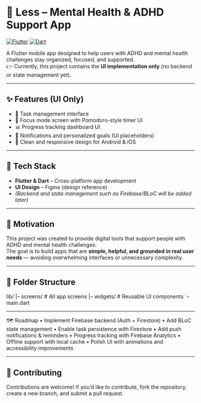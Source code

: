 # 🧠 Less – Mental Health & ADHD Support App

[![Flutter](https://img.shields.io/badge/Flutter-02569B?logo=flutter&logoColor=white)](https://flutter.dev) 
[![Dart](https://img.shields.io/badge/Dart-0175C2?logo=dart&logoColor=white)](https://dart.dev) 



A Flutter mobile app designed to help users with ADHD and mental health challenges stay organized, focused, and supported.  
👉 Currently, this project contains the **UI implementation only** (no backend or state management yet).

---

## ✨ Features (UI Only)
- 📝 Task management interface  
- 🎯 Focus mode screen with Pomodoro-style timer UI  
- 📊 Progress tracking dashboard UI  
- 🔔 Notifications and personalized goals (UI placeholders)  
- 📱 Clean and responsive design for Android & iOS  

---

## 🔧 Tech Stack
- **Flutter & Dart** – Cross-platform app development  
- **UI Design** – Figma (design reference)  
- *(Backend and state management such as Firebase/BLoC will be added later)*  

---

## 🧠 Motivation
This project was created to provide digital tools that support people with ADHD and mental health challenges.  
The goal is to build apps that are **simple, helpful, and grounded in real user needs** — avoiding overwhelming interfaces or unnecessary complexity.  


---

## 📂 Folder Structure

lib/
|– screens/     # All app screens
|– widgets/     # Reusable UI components
`– main.dart

---

🗺 Roadmap
	•	Implement Firebase backend (Auth + Firestore)
	•	Add BLoC state management
	•	Enable task persistence with Firestore
	•	Add push notifications & reminders
	•	Progress tracking with Firebase Analytics
	•	Offline support with local cache
	•	Polish UI with animations and accessibility improvements

---

## 🤝 Contributing

Contributions are welcome!
If you’d like to contribute, fork the repository, create a new branch, and submit a pull request.
